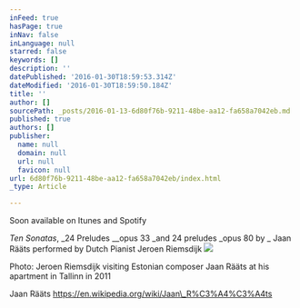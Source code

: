 ```yaml
---
inFeed: true
hasPage: true
inNav: false
inLanguage: null
starred: false
keywords: []
description: ''
datePublished: '2016-01-30T18:59:53.314Z'
dateModified: '2016-01-30T18:59:50.184Z'
title: ''
author: []
sourcePath: _posts/2016-01-13-6d80f76b-9211-48be-aa12-fa658a7042eb.md
published: true
authors: []
publisher:
  name: null
  domain: null
  url: null
  favicon: null
url: 6d80f76b-9211-48be-aa12-fa658a7042eb/index.html
_type: Article

---
```

Soon available on Itunes and Spotify

_Ten Sonatas_, _24 Preludes __opus 33 _and 24 preludes _opus 80 by _ Jaan Rääts  performed by Dutch Pianist Jeroen Riemsdijk
![](https://the-grid-user-content.s3-us-west-2.amazonaws.com/a65f183c-c683-4cd1-a460-05f2d3fe6b1e.JPG)

Photo: Jeroen Riemsdijk visiting Estonian composer Jaan Rääts at his apartment in Tallinn in 2011

Jaan Rääts https://en.wikipedia.org/wiki/Jaan\_R%C3%A4%C3%A4ts